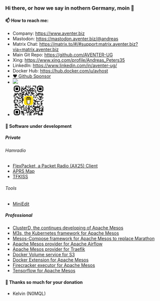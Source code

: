 ### Hi there, or how we say in nothern Germany, moin 👋

#### 📫 How to reach me:
  - Company: https://www.aventer.biz
  - Mastodon: https://mastodon.aventer.biz/@andreas  
  - Matrix Chat: https://matrix.to/#/#support:matrix.aventer.biz?via=matrix.aventer.biz
  - Main Git Repo: https://github.com/AVENTER-UG
  - Xing: https://www.xing.com/profile/Andreas_Peters35
  - LinkedIn: https://www.linkedin.com/in/aventer-ug/
  - Docker Hub: https://hub.docker.com/u/avhost
- [:heart: Github Sponsor](https://github.com/sponsors/andreaspeters)
- [![](https://www.paypalobjects.com/en_US/i/btn/btn_donateCC_LG.gif)](https://www.paypal.com/donate/?hosted_button_id=ZDB5ZSNJNK9XQ)
- <a href="https://buymeacoffee.com/hamradiotech">
  <img src="images/bmc_qr.png" width="100" alt="Buy me a coffee">
  </a>

#### 🔭 Software under development 

##### Private
###### Hamradio
- [FlexPacket, a Packet Radio (AX25) Client](https://github.com/andreaspeters/flexpacket)
- [APRS Map](https://github.com/andreaspeters/aprsmap)
- [TFKISS](https://github.com/andreaspeters/tfkiss)

###### Tools
- [MiniEdit](https://github.com/andreaspeters/miniedit)

##### Professional
- [ClusterD, the continues developing of Apache Mesos](https://github.com/m3scluster/clusterd)
- [M3s, the Kubernetes framework for Apache Mesos](https://www.aventer.biz/products/m3s/)
- [Mesos-Compose framework for Apache Mesos to replace Marathon](https://www.aventer.biz/products/mesos-compose/)
- [Apache Mesos provider for Apache Airflow](https://www.aventer.biz/products/apache-airflow/)
- [Apache Mesos provider for Traefik](https://www.aventer.biz/products/traefik/)
- [Docker Volume service for S3](https://www.aventer.biz/products/docker-volume-s3/)
- [Docker Extension for Apache Mesos](https://www.aventer.biz/products/docker-mesos-extension/)
- [Firecracker executor for Apache Mesos](https://www.aventer.biz/products/mesos-firecracker/)
- [Tensorflow for Apache Mesos](https://github.com/AVENTER-UG/tensorflow-mesos/)


#### 🙏 Thanks so much for your donation
-  Kelvin (N0MQL)

<!--
**andreaspeters/andreaspeters** is a ✨ _special_ ✨ repository because its `README.md` (this file) appears on your GitHub profile.

Here are some ideas to get you started:

- 🔭 I’m currently working on ...
- 🌱 I’m currently learning ...
- 👯 I’m looking to collaborate on ...
- 🤔 I’m looking for help with ...
- 💬 Ask me about ...
- 📫 How to reach me: ...
- 😄 Pronouns: ...
- ⚡ Fun fact: ...
-->
